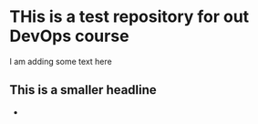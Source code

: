 # THis is a test repository for out DevOps course
I am adding some text here

## This is a smaller headline
*

